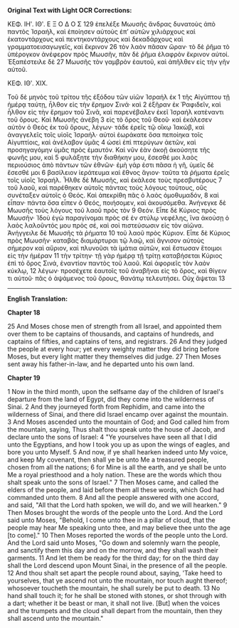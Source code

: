 **Original Text with Light OCR Corrections:**

ΚΕΦ. ΙΗʹ. ΙΘʹ. Ε Ξ Ο Δ Ο Σ 129
ἐπελέξε Μωυσῆς ἄνδρας δυνατοὺς ἀπὸ παντὸς Ἰσραήλ, καὶ ἐποίησεν αὐτοὺς ἐπ’ αὐτῶν χιλιάρχους καὶ ἑκατοντάρχους καὶ πεντηκοντάρχους καὶ δεκαδάρχους καὶ γραμματοεισαγωγεῖς, καὶ ἔκρινον 26
τὸν λαὸν πᾶσαν ὥραν· τὸ δὲ ῥῆμα τὸ ὑπέρογκον ἀνέφερον πρὸς Μωυσῆν, πᾶν δὲ ῥῆμα ἐλαφρὸν ἔκρινον αὐτοί. Ἐξαπέστειλε δὲ 27
Μωυσῆς τὸν γαμβρὸν ἑαυτοῦ, καὶ ἀπῆλθεν εἰς τὴν γῆν αὐτοῦ.

ΚΕΦ. ΙΘʹ. XIX.

Τοῦ δὲ μηνὸς τοῦ τρίτου τῆς ἐξόδου τῶν υἱῶν Ἰσραήλ ἐκ 1
τῆς Αἰγύπτου τῇ ἡμέρᾳ ταύτῃ, ἦλθον εἰς τὴν ἔρημον Σινά· καὶ 2
ἐξῆραν ἐκ Ῥαφιδεῖν, καὶ ἦλθον εἰς τὴν ἔρημον τοῦ Σινᾶ, καὶ παρενέβαλεν ἐκεῖ Ἰσραήλ κατέναντι τοῦ ὄρους. Καὶ Μωυσῆς ἀνέβη 3
εἰς τὸ ὄρος τοῦ Θεοῦ· καὶ ἐκάλεσεν αὐτὸν ὁ Θεὸς ἐκ τοῦ ὄρους, λέγων· τάδε ἐρεῖς τῷ οἴκῳ Ἰακώβ, καὶ ἀναγγελεῖς τοῖς υἱοῖς Ἰσραήλ·
αὐτοὶ ἑωράκατε ὅσα πεποίηκα τοῖς Αἰγυπτίοις, καὶ ἀνέλαβον ὑμᾶς 4
ὡσεὶ ἐπὶ πτερύγων ἀετῶν, καὶ προσηγαγόμην ὑμᾶς πρὸς ἐμαυτόν. Καὶ νῦν ἐὰν ἀκοῇ ἀκούσητε τῆς φωνῆς μου, καὶ 5
φυλάξητε τὴν διαθήκην μου, ἔσεσθέ μοι λαὸς περιούσιος ἀπὸ πάντων τῶν ἐθνῶν· ἐμὴ γάρ ἐστι πᾶσα ἡ γῆ, ὑμεῖς δὲ ἔσεσθέ μοι 6
βασίλειον ἱεράτευμα καὶ ἔθνος ἅγιον· ταῦτα τὰ ῥήματα ἐρεῖς τοῖς υἱοῖς Ἰσραήλ. Ἦλθε δὲ Μωυσῆς, καὶ ἐκάλεσε τοὺς πρεσβυτέρους 7
τοῦ λαοῦ, καὶ παρέθηκεν αὐτοῖς πάντας τοὺς λόγους τούτους, οὓς συνέταξεν αὐτοῖς ὁ Θεός. Καὶ ἀπεκρίθη πᾶς ὁ λαὸς ὁμοθυμαδόν, 8
καὶ εἶπαν· πάντα ὅσα εἶπεν ὁ Θεός, ποιήσομεν, καὶ ἀκουσόμεθα. Ἀνήνεγκε δὲ Μωυσῆς τοὺς λόγους τοῦ λαοῦ πρὸς τὸν 9
Θεόν. Εἶπε δὲ Κύριος πρὸς Μωυσῆν· Ἰδοὺ ἐγὼ παραγίνομαι πρὸς σέ ἐν στύλῳ νεφέλης, ἵνα ἀκούσῃ ὁ λαὸς λαλοῦντός μου πρὸς σέ, καὶ σοὶ πιστεύσωσιν εἰς τὸν αἰῶνα. Ἀνήγγειλε δὲ Μωυσῆς τὰ ῥήματα 10
τοῦ λαοῦ πρὸς Κύριον. Εἶπε δὲ Κύριος πρὸς Μωυσῆν· καταβὰς διαμάρτυραι τῷ λαῷ, καὶ ἅγνισον αὐτοὺς σήμερον καὶ αὔριον, καὶ πλυνοῦσι τὰ ἱμάτια αὐτῶν, καὶ ἔστωσαν ἕτοιμοι εἰς τὴν ἡμέραν 11
τὴν τρίτην· τῇ γὰρ ἡμέρᾳ τῇ τρίτῃ καταβήσεται Κύριος ἐπὶ τὸ ὄρος Σινά, ἐναντίον παντὸς τοῦ λαοῦ. Καὶ ἀφοριεῖς τὸν λαὸν κύκλῳ, 12
λέγων· προσέχετε ἑαυτοῖς τοῦ ἀναβῆναι εἰς τὸ ὄρος, καὶ θίγειν τι αὐτοῦ· πᾶς ὁ ἁψάμενος τοῦ ὄρους, θανάτῳ τελευτήσει. Οὐχ ἅψεται 13

---

**English Translation:**

**Chapter 18**

25 And Moses chose men of strength from all Israel, and appointed them over them to be captains of thousands, and captains of hundreds, and captains of fifties, and captains of tens, and registrars.
26 And they judged the people at every hour; yet every weighty matter they did bring before Moses, but every light matter they themselves did judge.
27 Then Moses sent away his father-in-law, and he departed unto his own land.

**Chapter 19**

1 Now in the third month, upon the selfsame day of the children of Israel's departure from the land of Egypt, did they come into the wilderness of Sinai.
2 And they journeyed forth from Rephidim, and came into the wilderness of Sinai, and there did Israel encamp over against the mountain.
3 And Moses ascended unto the mountain of God; and God called him from the mountain, saying, Thus shalt thou speak unto the house of Jacob, and declare unto the sons of Israel:
4 "Ye yourselves have seen all that I did unto the Egyptians, and how I took you up as upon the wings of eagles, and bore you unto Myself.
5 And now, if ye shall hearken indeed unto My voice, and keep My covenant, then shall ye be unto Me a treasured people, chosen from all the nations;
6 for Mine is all the earth, and ye shall be unto Me a royal priesthood and a holy nation. These are the words which thou shalt speak unto the sons of Israel."
7 Then Moses came, and called the elders of the people, and laid before them all these words, which God had commanded unto them.
8 And all the people answered with one accord, and said, "All that the Lord hath spoken, we will do, and we will hearken."
9 Then Moses brought the words of the people unto the Lord. And the Lord said unto Moses, "Behold, I come unto thee in a pillar of cloud, that the people may hear Me speaking unto thee, and may believe thee unto the age [to come]."
10 Then Moses reported the words of the people unto the Lord. And the Lord said unto Moses, "Go down and solemnly warn the people, and sanctify them this day and on the morrow, and they shall wash their garments.
11 And let them be ready for the third day; for on the third day shall the Lord descend upon Mount Sinai, in the presence of all the people.
12 And thou shalt set apart the people round about, saying, 'Take heed to yourselves, that ye ascend not unto the mountain, nor touch aught thereof; whosoever toucheth the mountain, he shall surely be put to death.
13 No hand shall touch it; for he shall be stoned with stones, or shot through with a dart; whether it be beast or man, it shall not live. [But] when the voices and the trumpets and the cloud shall depart from the mountain, then they shall ascend unto the mountain."